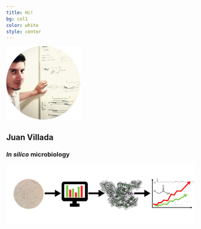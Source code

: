 ```yaml
---
title: Hi!
bg: col1
color: white
style: center
---
```


<img src="img/pic.png" width="200px">

## **Juan** **Villada**

### _In_ _silico_ microbiology

<img src="img/flux.png" width="700px">


 

